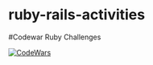 # ruby-rails-activities

#Codewar Ruby Challenges

[![CodeWars](https://www.codewars.com/users/mJamandron21/badges/large)](https://www.codewars.com/users/mJamandron21 "My Honor Badge")
